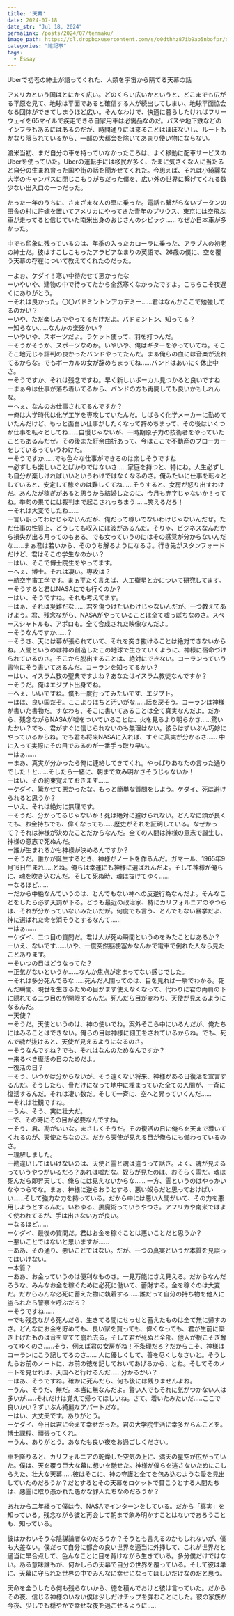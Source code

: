 ```yaml
---
title: '天幕'
date: 2024-07-18
date_str: "Jul 18, 2024"
permalink: /posts/2024/07/tenmaku/
image_path: https://dl.dropboxusercontent.com/s/o0dthhz87ib9ab5nbofpr/dalle-temmaku.jpg?rlkey=fhtdlg3ctqihh62qgr36g57aj&dl=0
categories: "雑記事"
tags:
  - Essay
---
```


Uberで初老の紳士が語ってくれた、人類を宇宙から隔てる天幕の話

アメリカという国はとにかく広い。どのくらい広いかというと、どこまでも広がる平原を見て、地球は平面であると確信する人が続出してしまい、地球平面協会なる団体ができてしまうほど広い。そんなわけで、快適に暮らしたければフリーウェイを65マイルで疾走できる自家用車は必需品なのだ。バスや地下鉄などのインフラもあるにはあるのだが、時間通りには来ることはほぼないし、ルートもかなり限られているから、一部の大都会を除いてあまり使い物にならない。

渡米当初、まだ自分の車を持っていなかったころは、よく移動に配車サービスのUberを使っていた。Uberの運転手には移民が多く、たまに気さくな人に当たると自分の生まれ育った国や街の話を聞かせてくれた。今思えば、それは小綺麗な大学のキャンパスに閉じこもりがちだった僕を、広い外の世界に繋げてくれる数少ない出入口の一つだった。

たった一年のうちに、さまざまな人の車に乗った。電話も繋がらないブータンの田舎の村に許嫁を置いてアメリカにやってきた青年のプリウス、東京には空飛ぶ車が走ってると信じていた南米出身のおじさんのシビック......  なぜか日本車が多かった。

中でも印象に残っているのは、年季の入ったカローラに乗った、アラブ人の初老の紳士だ。彼はすこしこもったアラビアなまりの英語で、26歳の僕に、空を覆う天幕の存在について教えてくれたのだった。


ーよぉ、ケダイ！寒い中待たせて悪かったな  
ーいやいや、建物の中で待ってたから全然寒くなかったですよ。こちらこそ夜遅くにありがとう。  
ーそれは良かった。〇〇バドミントンアカデミー……君はなんかここで勉強してるのかい？  
ーいや、ただ楽しみでやってるだけだよ。バドミントン、知ってる？  
ー知らない......なんかの楽器かい？  
ーいやいや、スポーツだよ。ラケット使って、羽を打つんだ。  
ーそうかそうか、スポーツなのか。いやいや、俺はギターをやっていてね。そこそこ地元じゃ評判の良かったバンドやってたんだ。まぁ俺らの血には音楽が流れてるからな。でもボーカルの女が辞めちまってね……バンドはあいにく休止中さ。  
ーそうですか、それは残念ですね。早く新しいボーカル見つかると良いですね  
ーまぁ今は仕事が落ち着いてるから、バンドの方も再開しても良いかもしれんな。  
ーへぇ、なんのお仕事されてるんですか？  
ー俺は大学時代は化学工学を専攻していたんだ。しばらく化学メーカーに勤めていたんだけど、もっと面白い仕事がしたくなって辞めちまって、その後はいくつか仕事を転々としてね……自慢じゃないが、一時期原子力の技術者をやっていたこともあるんだぜ。その後また紆余曲折あって、今はここで不動産のブローカーをしているっていうわけだ。  
ーそうですか……でも色々な仕事ができるのは楽しそうですね  
ー必ずしも楽しいことばかりではないさ……家庭を持つと、特にね。人生必ずしも自分が楽しければいいというわけではなくなるのさ。俺みたいに仕事を転々としていると、安定して稼ぐのは難しくてね……そうすると、女房が怒り出すわけだ。あんたが稼ぎがあると思うから結婚したのに、今月も赤字じゃないか！ってね。挙句の果てには裁判まで起こされっちまう…….笑えるだろ！  
ーそれは大変でしたね……  
ー言い訳ってわけじゃないんだが、俺だって稼いでないわけじゃないんだぜ。ただ仕事の性質上、どうしても収入には波があるんだ。そりゃ、ビジネスなんだから損失が出る月ってのもある。でも女っていうのにはその感覚が分からないんだな……まぁ君は若いから、そのうち解るようになるさ。行き先がスタンフォードだけど、君はそこの学生なのかい？  
ーはい、そこで博士院生をやってます。  
ーへぇ、博士。それは凄い。専攻は？  
ー航空宇宙工学です。まぁ平たく言えば、人工衛星とかについて研究してます。  
ーそうすると君はNASAにでも行くのか？  
ーはい、そうですね。それも考えてます。  
ーはぁ、それは災難だな...... 君を傷つけたいわけじゃないんだが、一つ教えてあげよう。君、残念ながら、NASAがやっていることは全て嘘っぱちなのさ。スペースシャトルも、アポロも。全て合成された映像なんだよ。  
ーそうなんですか……？  
ーそうさ、天には幕が張られていて、それを突き抜けることは絶対できないからね。人間というのは神の創造したこの地球で生きていくように、神様に宿命づけられているのさ。そこから脱出することは、絶対にできない。コーランっていう書物にそう書いてあるんだ。コーランを知ってるかい？  
ーはい、イスラム教の聖典ですよね？あなたはイスラム教徒なんですか？  
ーそうだ。俺はエジプト出身でね。  
ーへぇ、いいですね。僕も一度行ってみたいです、エジプト。  
ーはは、良い国だぞ。ここよりはちと汚いがな……話を戻そう。コーランは神様が書いた書物だ。すなわち、そこに書いてあることは全て真実なんだよ。だから、残念ながらNASAが嘘をついていることは、火を見るより明らかさ……驚いたかい？でも、君がすぐに信じられないのも無理はない。彼らはずいぶん巧妙にやっているからね。でも君も将来NASAに入れば、すぐに真実が分かるさ…… 中に入って実際にその目でみるのが一番手っ取り早い。  
ーはぁ……  
ーまあ、真実が分かったら俺に連絡してきてくれ。やっぱりあなたの言った通りでした！と……そしたら一緒に、朝まで飲み明かさそうじゃないか！  
ーはい、その約束覚えておきます……  
ーケダイ、驚かせて悪かったな。もっと簡単な質問をしよう。ケダイ、死は避けられると思うか？  
ーいえ、それは絶対に無理です。  
ーそうだ、分かってるじゃないか！死は絶対に避けられない。どんなに頭が良くても、お金持ちでも、偉くなっても……歴史がそれを証明している。なぜかって？それは神様が決めたことだからなんだ。全ての人間は神様の意志で誕生し、神様の意志で死ぬんだ。  
ー誰が生まれるかも神様が決めるんですか？  
ーそうだ。誰かが誕生するとき、神様がノートを作るんだ。ガマール、1965年9月16日生まれ…..とね。俺らは幸運にも神様に選ばれんだよ。そして神様が俺らに、魂を吹き込むんだ。そして死ぬ時、魂は抜けてゆく……  
ーなるほど……  
ーだから中絶なんていうのは、とんでもない神への反逆行為なんだよ。そんなことをしたら必ず天罰が下る。どうも最近の政治家、特にカリフォルニアのやつらは、それが分かっていないみたいだが。何度でも言う、とんでもない暴挙だよ、神に選ばれた命を消そうとするなんて……  
ーはぁ……  
ーケダイ、二つ目の質問だ。君は人が死ぬ瞬間というのをみたことはあるか？  
ーいえ、ないです……いや、一度突然脳梗塞かなんかで電車で倒れた人なら見たことあります。  
ーそいつの目はどうなってた？  
ー正気がないというか……なんか焦点が定まってない感じでした。  
ーそれは多分死んでるな……死んだ人間ってのは、目を見れば一瞬でわかる。死んだ瞬間、現世を生きるための目がまず使えなくなって、代わりに君の両肩の下に隠れてる二つ目のが開眼するんだ。死んだら目が変わり、天使が見えるようになるんだ。  
ー天使？  
ーそうだ。天使というのは、神の使いでね。案外そこら中にいるんだが、俺たちにはみることはできない。俺らの目は神様に細工をされているからね。でも、死んで魂が抜けると、天使が見えるようになるのさ。  
ーそうなんですね？でも、それはなんのためなんですか？  
ー来るべき復活の日のためだよ。  
ー復活の日？  
ーそう、いつかは分からないが、そう遠くない将来、神様がある日復活を宣言するんだ。そうしたら、骨だけになって地中に埋まっていた全ての人間が、一斉に復活するんだ。それは凄い数だ。そして一斉に、空へと昇っていくんだ……  
ーそれは壮観ですね。  
ーうん、そう、実に壮大だ。  
ーで、その時にその目が必要なんですね。  
ーそう、君、勘がいいな。まさしくそうだ。その復活の日に俺らを天まで導いてくれるのが、天使たちなのさ。だから天使が見える目が俺らにも備わっているのさ。  
ー理解しました。  
ー勘違いしてはいけないのは、天使と霊と魂は違うって話さ。よく、魂が見えるっていうやつがいるだろ？あれは嘘だな。奴らが見たのは、おそらく霊だ。魂は死んだら即昇天して、俺らには見えないからな…… 一方、霊というのはやっかいなやつらでな。まぁ、神様に逆らおうとする、悪い奴らだと思っておけばいい……そして強力な力を持っている。だから中には悪い人間がいて、その力を悪用しようとするんだ。いわゆる、黒魔術っていうやつさ。アフリカや南米ではよく使われてるが、手は出さない方が良い。  
ーなるほど……  
ーケダイ、最後の質問だ。君はお金を稼ぐことは悪いことだと思うか？  
ー悪いことではないと思いますが……  
ーああ、その通り、悪いことではない。だが、一つの真実というか本質を見誤ってはいけない。  
ー本質？  
ーああ、お金っていうのは便利なものさ。一見万能にさえ見える。だからなんだろうな、みんなお金を稼ぐために必死に働いて、蓄財する。金を稼ぐのは大変だ。だからみんな必死に蓄えた物に執着する……誰だって自分の持ち物を他人に盗られたら警察を呼ぶだろ？  
ーそうですね……  
ーでも残念ながら死んだら、生きてる間にせっせと蓄えたものは全て無に帰すのさ。どんなにお金を貯めても、良い家を買っても、偉くなっても、君が生前に築き上げたものは音を立てて崩れ去る。そして君が死ぬと全部、他人が根こそぎ奪ってゆくのさ……そう、例えば君の女房がね！不条理だろ？だからこそ、神様はコーランにこう記してるのさ…… 人に優しくして、善を尽くしなさいと。そうしたらお前のノートに、お前の徳を記しておいてあげるから、とね。そしてそのノートを見せれば、天国へと行けるんだ……分かるかい？  
ーはあ、そうですね。確かに死んだら、何も後には残りませんよね。  
ーうん、そうだ、無だ。本当に無なんだよ。賢い人でもそれに気がつかない人は多いが……それだけは覚えて帰ってほしいね。さて、着いたみたいだ…..ここで良いかい？ずいぶん綺麗なアパートだな。  
ーはい、大丈夫です。ありがとう。  
ーケダイ、今日は君に会えて幸せだった。君の大学院生活に幸多からんことを。博士課程、頑張ってくれ。  
ーうん、ありがとう。あなたも良い夜をお過ごしください。  


車を降りると、カリフォルニアの乾燥した空気の上に、満天の星空が広がっていた。僕は、天を覆う巨大な幕に想いを馳せた。神様が僕らを逃さないためにこしらえた、壮大な天幕……彼はそこに、神の守護と全てを包み込むような愛を見出していたのだろうか？だとするとその天幕をロケットで貫こうとする人間たちは、悪霊に取り憑かれた愚かな罪人たちなのだろうか？

あれから二年経って僕は今、NASAでインターンをしている。だから「真実」を知っている。残念ながら彼と再会して朝まで飲み明かすことはないであろうことも、知っている。

彼はかわいそうな陰謀論者なのだろうか？そうとも言えるのかもしれないが、僕も大差ない。僕だって自分に都合の良い世界を適当に外挿して、これが世界だと適当に早合点して、色んなことに目を背けながら生きている。多分僕だけではない。ある意味誰もが、何かしらの天幕で自分の世界を覆っている。そして彼は単に、天幕に守られた世界の中でみんなに幸せになってほしいだけなのだと思う。

天命を全うしたら何も残らないから、徳を積んでおけと彼は言っていた。だからその夜、信じる神様のいない僕は少しだけチップを弾むことにした。彼の家族が今夜、少しでも穏やかで幸せな夜を過ごせるように.....

